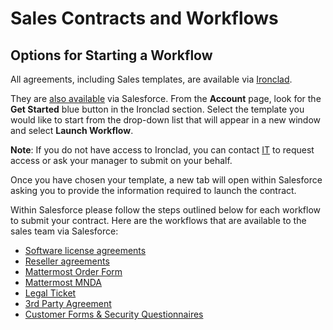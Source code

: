 # Sales Contracts and Workflows

## Options for Starting a Workflow

All agreements, including Sales templates, are available via [Ironclad](https://handbook.mattermost.com/operations/legal/ironclad-basics).

They are [also available](https://drive.google.com/file/d/109PlgmPV6T5RvbGQjmMhZQ6Tqq7g6NGF/view?usp=sharing) via Salesforce. From the **Account** page, look for the **Get Started** blue button in the Ironclad section. Select the template you would like to start from the drop-down list that will appear in a new window and select **Launch Workflow**.

**Note**: If you do not have access to Ironclad, you can contact [IT](https://helpdesk.mattermost.com/support/home) to request access or ask your manager to submit on your behalf.

Once you have chosen your template, a new tab will open within Salesforce asking you to provide the information required to launch the contract. 

Within Salesforce please follow the steps outlined below for each workflow to submit your contract.
Here are the workflows that are available to the sales team via Salesforce:

* [Software license agreements](https://drive.google.com/drive/folders/16rZSy69i6qbeVnNyPgE9MeDxZ2E-nBBC?usp=drive_link)
* [Reseller agreements](https://drive.google.com/drive/folders/1-B38ySPmDaax8zG-yxcd0UmpLJKIJQq4?usp=drive_link)
* [Mattermost Order Form](https://drive.google.com/drive/folders/1pThSEDmKvCSSVFTyJISLomL--GCfvktp?usp=drive_link)
* [Mattermost MNDA](https://drive.google.com/drive/folders/1RCOFunB4N2tRLdsgPz-rgZZZW_U0As1h?usp=drive_link)
* [Legal Ticket](https://drive.google.com/drive/folders/13apaI4pxSXpggs_v0tDRUJqU9_ML8__6?usp=sharing)
* [3rd Party Agreement](https://drive.google.com/drive/folders/1lUT__bbFFP3vf4ZdyzsxErv6MaOJTX6C?usp=drive_link)
* [Customer Forms & Security Questionnaires](https://drive.google.com/drive/folders/1vDEZBR6VzZFZwvLxG-UAks4Tr5BADyrI?usp=sharing)
